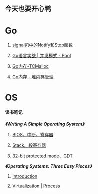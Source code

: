 ## 今天也要开心鸭

# Go 
1. [signal包中的Notify和Stop函数](https://quiteee.github.io/go/signal)

2. [Go语言实战 | 并发模式 - Pool](https://quiteee.github.io/go/pool)

3. [Go内存-TCMalloc](https://quiteee.github.io/go/tcmalloc)

4. [Go内存 - 堆内存管理](https://quiteee.github.io/go/heap)

# OS

#### **读书笔记**

***《Writing A Simple Operating System》***

1. [BIOS、中断、寄存器](https://quiteee.github.io/os/WritingASimpleOperatingSystem-1)

2. [Stack、段寄存器](https://quiteee.github.io/os/WritingASimpleOperatingSystem-2)

3. [32-bit protected mode、GDT](https://quiteee.github.io/os/WritingASimpleOperatingSystem-3)

***《Operating Systems: Three Easy Pieces》***

1. [Introduction](https://quiteee.github.io/os/OperatingSystemsThreeEasyPieces-1)

1. [Virtualization | Process](https://quiteee.github.io/os/OperatingSystemsThreeEasyPieces-2)
